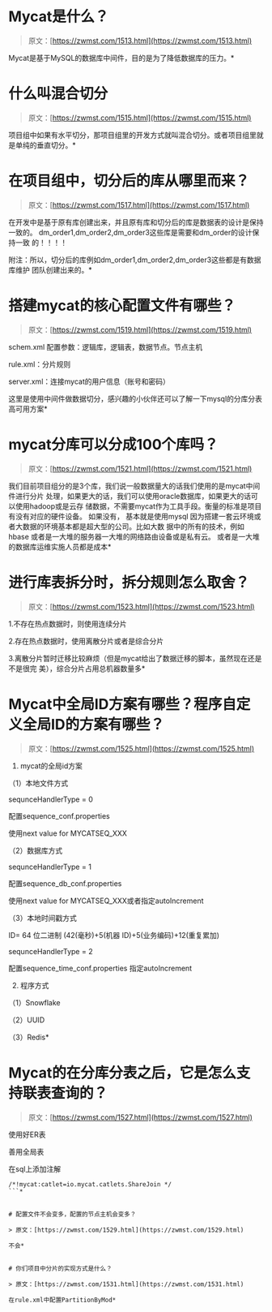<!--yml
category: 未分类
date: 0001-01-01 00:00:00
-->

# Mycat是什么？

> 原文：[https://zwmst.com/1513.html](https://zwmst.com/1513.html)

Mycat是基于MySQL的数据库中间件，目的是为了降低数据库的压力。*


# 什么叫混合切分

> 原文：[https://zwmst.com/1515.html](https://zwmst.com/1515.html)

项目组中如果有水平切分，那项目组里的开发方式就叫混合切分。或者项目组里就是单纯的垂直切分。*


# 在项目组中，切分后的库从哪里而来？

> 原文：[https://zwmst.com/1517.html](https://zwmst.com/1517.html)

在开发中是基于原有库创建出来，并且原有库和切分后的库是数据表的设计是保持一致的。 dm_order1,dm_order2,dm_order3这些库是需要和dm_order的设计保持一致 的！！！！

附注：所以，切分后的库例如dm_order1,dm_order2,dm_order3这些都是有数据库维护 团队创建出来的。*


# 搭建mycat的核心配置文件有哪些？

> 原文：[https://zwmst.com/1519.html](https://zwmst.com/1519.html)

schem.xml 配置参数：逻辑库，逻辑表，数据节点。节点主机

rule.xml：分片规则

server.xml：连接mycat的用户信息（账号和密码）

这里是使用中间件做数据切分，感兴趣的小伙伴还可以了解一下mysql的分库分表高可用方案*


# mycat分库可以分成100个库吗？

> 原文：[https://zwmst.com/1521.html](https://zwmst.com/1521.html)

我们目前项目组分的是3个库，我们说一般数据量大的话我们使用的是mycat中间件进行分片 处理，如果更大的话，我们可以使用oracle数据库，如果更大的话可以使用hadoop或是云存 储数据，不需要mycat作为工具手段。衡量的标准是项目有没有对应的硬件设备。 如果没有， 基本就是使用mysql 因为搭建一套云环境或者大数据的环境基本都是超大型的公司。比如大数 据中的所有的技术，例如hbase 或者是一大堆的服务器一大堆的网络路由设备或是私有云。 或者是一大堆的数据库运维实施人员都是成本*


# 进行库表拆分时，拆分规则怎么取舍？

> 原文：[https://zwmst.com/1523.html](https://zwmst.com/1523.html)

1.不存在热点数据时，则使用连续分片

2.存在热点数据时，使用离散分片或者是综合分片

3.离散分片暂时迁移比较麻烦（但是mycat给出了数据迁移的脚本，虽然现在还是不是很完 美），综合分片占用总机器数量多*


# Mycat中全局ID方案有哪些？程序自定义全局ID的方案有哪些？

> 原文：[https://zwmst.com/1525.html](https://zwmst.com/1525.html)

1.  mycat的全局id方案

（1）本地文件方式

sequnceHandlerType = 0

配置sequence_conf.properties

使用next value for MYCATSEQ_XXX

（2）数据库方式

sequnceHandlerType = 1

配置sequence_db_conf.properties

使用next value for MYCATSEQ_XXX或者指定autoIncrement

（3）本地时间戳方式

ID= 64 位二进制 (42(毫秒)+5(机器 ID)+5(业务编码)+12(重复累加)

sequnceHandlerType = 2

配置sequence_time_conf.properties 指定autoIncrement

2.  程序方式

（1）Snowflake

（2）UUID

（3）Redis*


# Mycat的在分库分表之后，它是怎么支持联表查询的？

> 原文：[https://zwmst.com/1527.html](https://zwmst.com/1527.html)

使用好ER表

善用全局表

在sql上添加注解

```
/*!mycat:catlet=io.mycat.catlets.ShareJoin */
```*


# 配置文件不会变多，配置的节点主机会变多？

> 原文：[https://zwmst.com/1529.html](https://zwmst.com/1529.html)

不会*


# 你们项目中分片的实现方式是什么？

> 原文：[https://zwmst.com/1531.html](https://zwmst.com/1531.html)

在rule.xml中配置PartitionByMod*